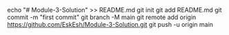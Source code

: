 echo "# Module-3-Solution" >> README.md
git init
git add README.md
git commit -m "first commit"
git branch -M main
git remote add origin https://github.com/EskEsh/Module-3-Solution.git
git push -u origin main
